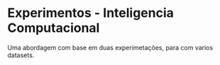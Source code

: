 # Experimentos - Inteligencia Computacional

Uma abordagem com base em duas experimetações, para com varios datasets.
